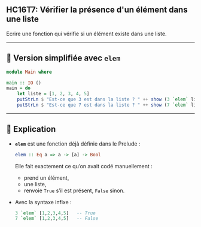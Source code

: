 ## HC16T7: Vérifier la présence d'un élément dans une liste

Ecrire une fonction qui vérifie si un élément existe dans une liste.

---

## 🔹 Version simplifiée avec `elem`

```haskell
module Main where

main :: IO ()
main = do
    let liste = [1, 2, 3, 4, 5]
    putStrLn $ "Est-ce que 3 est dans la liste ? " ++ show (3 `elem` liste)
    putStrLn $ "Est-ce que 7 est dans la liste ? " ++ show (7 `elem` liste)
```

---

## 📝 Explication

* **`elem`** est une fonction déjà définie dans le Prelude :

  ```haskell
  elem :: Eq a => a -> [a] -> Bool
  ```

  Elle fait exactement ce qu’on avait codé manuellement :

  * prend un élément,
  * une liste,
  * renvoie `True` s’il est présent, `False` sinon.

* Avec la syntaxe infixe :

  ```haskell
  3 `elem` [1,2,3,4,5]   -- True
  7 `elem` [1,2,3,4,5]   -- False
  ```
